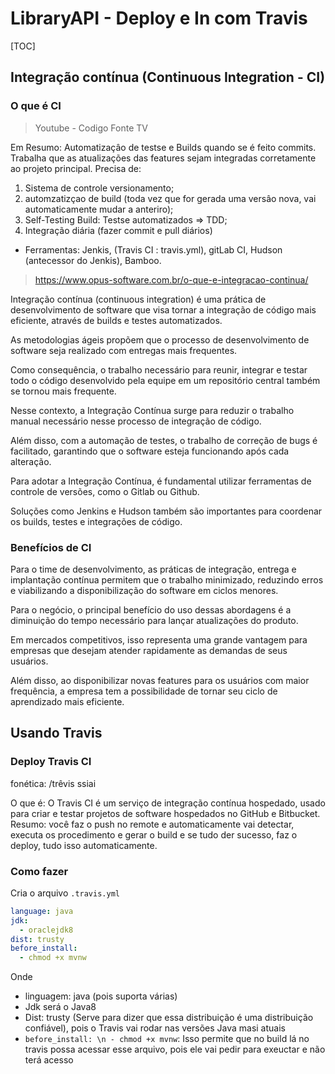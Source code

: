 # LibraryAPI - Deploy e In com Travis

[TOC]

## Integração contínua (Continuous Integration - CI)

### O que é CI

> Youtube - Codigo Fonte TV

Em Resumo: Automatizaçâo de testse e Builds quando se é feito commits. Trabalha que as atualizações das features sejam integradas corretamente ao projeto principal.  Precisa de:
1. Sistema de controle versionamento; 
2. automzatizçao de build (toda vez que for gerada uma versâo nova, vai automaticamente mudar a anteriro); 
3. Self-Testing Build: Testse automatizados => TDD; 
4. Integração diária (fazer commit e pull diários)
+ Ferramentas: Jenkis, (Travis CI : travis.yml), gitLab CI, Hudson (antecessor do Jenkis), Bamboo.

> https://www.opus-software.com.br/o-que-e-integracao-continua/

Integração contínua (continuous integration) é uma prática de desenvolvimento de software que visa tornar a integração de código mais eficiente, através de builds e testes automatizados.

As metodologias ágeis propõem que o processo de desenvolvimento de software seja realizado com entregas mais frequentes.

Como consequência, o trabalho necessário para reunir, integrar e testar todo o código desenvolvido pela equipe em um repositório central também se tornou mais frequente.

Nesse contexto, a Integração Contínua surge para reduzir o trabalho manual necessário nesse processo de integração de código.

Além disso, com a automação de testes, o trabalho de correção de bugs é facilitado, garantindo que o software esteja funcionando após cada alteração.

Para adotar a Integração Contínua, é fundamental utilizar ferramentas de controle de versões, como o Gitlab ou Github.

Soluções como Jenkins e Hudson também são importantes para coordenar os builds, testes e integrações de código.

### Benefícios de CI

Para o time de desenvolvimento, as práticas de integração, entrega e implantação contínua permitem que o trabalho minimizado, reduzindo erros e viabilizando a disponibilização do software em ciclos menores.

Para o negócio, o principal benefício do uso dessas abordagens é a diminuição do tempo necessário para lançar atualizações do produto.

Em mercados competitivos, isso representa uma grande vantagem para empresas que desejam atender rapidamente as demandas de seus usuários.

Além disso, ao disponibilizar novas features para os usuários com maior frequência, a empresa tem a possibilidade de tornar seu ciclo de aprendizado mais eficiente.

## Usando Travis

### Deploy Travis CI

fonética: /trêvis ssiai

O que é: O Travis CI é um serviço de integração contínua hospedado, usado para criar e testar projetos de software hospedados no GitHub e Bitbucket. Resumo: você faz o push no remote e automaticamente vai detectar, executa os procedimento e gerar o build e se tudo der sucesso, faz o deploy, tudo isso automaticamente.

### Como fazer

Cria o arquivo `.travis.yml`


````yml
language: java
jdk:
  - oraclejdk8
dist: trusty
before_install:
  - chmod +x mvnw
````
Onde
+ linguagem: java (pois suporta várias)
+ Jdk será o Java8
+ Dist: trusty (Serve para dizer que essa distribuição é uma distribuição confiável), pois o Travis vai rodar nas versões Java masi atuais
+ `before_install: \n - chmod +x mvnw`: Isso permite que no build lá no travis possa acessar esse arquivo, pois ele vai pedir para exeuctar e não terá acesso
